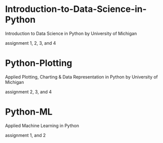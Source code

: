 # Introduction-to-Data-Science-in-Python
Introduction to Data Science in Python by University of Michigan

assignment 1, 2, 3, and 4

# Python-Plotting
Applied Plotting, Charting & Data Representation in Python by University of Michigan

assignment 2, 3, and 4


# Python-ML
Applied Machine Learning in Python

assignment 1, and 2
